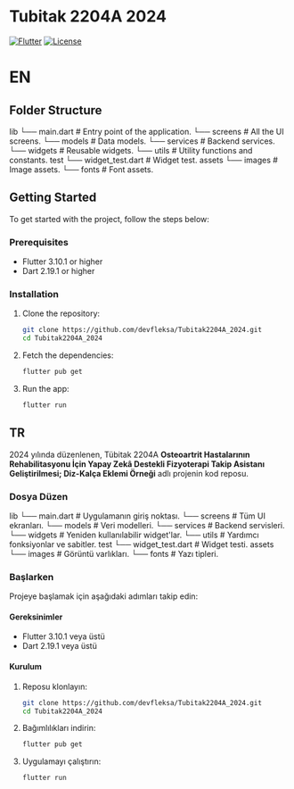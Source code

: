 # Tubitak 2204A 2024

[![Flutter](https://img.shields.io/badge/Flutter-3.10.1-blue.svg)](https://flutter.dev)
[![License](https://img.shields.io/badge/License-MIT-green.svg)](https://opensource.org/licenses/MIT)

# EN

## Folder Structure

lib
└── main.dart # Entry point of the application.
└── screens # All the UI screens.
└── models # Data models.
└── services # Backend services.
└── widgets # Reusable widgets.
└── utils # Utility functions and constants.
test
└── widget_test.dart # Widget test.
assets
└── images # Image assets.
└── fonts # Font assets.

## Getting Started

To get started with the project, follow the steps below:

### Prerequisites

- Flutter 3.10.1 or higher
- Dart 2.19.1 or higher

### Installation

1. Clone the repository:
    ```sh
    git clone https://github.com/devfleksa/Tubitak2204A_2024.git
    cd Tubitak2204A_2024
    ```

2. Fetch the dependencies:
    ```sh
    flutter pub get
    ```

3. Run the app:
    ```sh
    flutter run
    ```
## TR

2024 yılında düzenlenen, Tübitak 2204A **Osteoartrit Hastalarının Rehabilitasyonu İçin Yapay Zekâ Destekli Fizyoterapi Takip Asistanı Geliştirilmesi; Diz-Kalça Eklemi Örneği** adlı projenin kod reposu.

### Dosya Düzen

lib
└── main.dart # Uygulamanın giriş noktası.
└── screens # Tüm UI ekranları.
└── models # Veri modelleri.
└── services # Backend servisleri.
└── widgets # Yeniden kullanılabilir widget'lar.
└── utils # Yardımcı fonksiyonlar ve sabitler.
test
└── widget_test.dart # Widget testi.
assets
└── images # Görüntü varlıkları.
└── fonts # Yazı tipleri.

### Başlarken

Projeye başlamak için aşağıdaki adımları takip edin:

#### Gereksinimler

- Flutter 3.10.1 veya üstü
- Dart 2.19.1 veya üstü

#### Kurulum

1. Reposu klonlayın:
    ```sh
    git clone https://github.com/devfleksa/Tubitak2204A_2024.git
    cd Tubitak2204A_2024
    ```

2. Bağımlılıkları indirin:
    ```sh
    flutter pub get
    ```

3. Uygulamayı çalıştırın:
    ```sh
    flutter run
    ```
